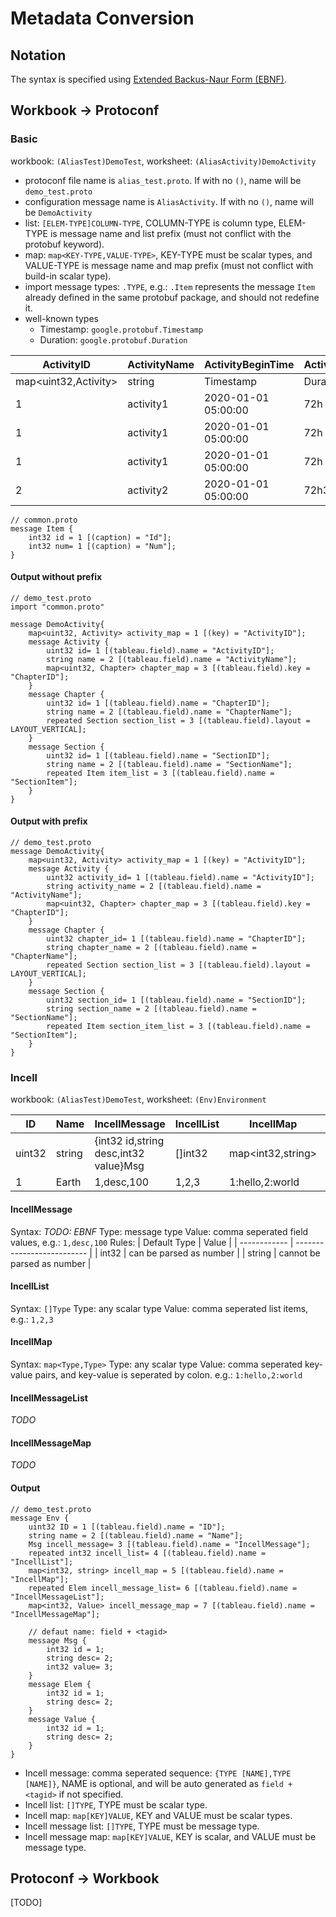 # Metadata Conversion

## Notation
The syntax is specified using [Extended Backus-Naur Form (EBNF)](https://en.wikipedia.org/wiki/Extended_Backus%E2%80%93Naur_form).

## Workbook -> Protoconf

### Basic

workbook: `(AliasTest)DemoTest`, worksheet: `(AliasActivity)DemoActivity`

- protoconf file name is `alias_test.proto`. If with no `()`, name will be `demo_test.proto`
- configuration message name is `AliasActivity`. If with no `()`, name will be `DemoActivity`
- list: `[ELEM-TYPE]COLUMN-TYPE`,  COLUMN-TYPE is column type, ELEM-TYPE is message name and list prefix (must not conflict with the protobuf keyword).
- map: `map<KEY-TYPE,VALUE-TYPE>`, KEY-TYPE must be scalar types, and VALUE-TYPE is message name and map prefix (must not conflict with build-in scalar type).
- import message types: `.TYPE`, e.g.: `.Item` represents the message `Item` already defined in the same protobuf package, and should not redefine it.
- well-known types
  - Timestamp: `google.protobuf.Timestamp`
  - Duration: `google.protobuf.Duration`

| ActivityID           | ActivityName | ActivityBeginTime   | ActivityDuration | ChapterID           | ChapterName | SectionID       | SectionName | SectionItem1Id | SectionItem1Num | SectionItem2Id | SectionItem2Num |
| -------------------- | ------------ | ------------------- | ---------------- | ------------------- | ----------- | --------------- | ----------- | -------------- | --------------- | -------------- | --------------- |
| map<uint32,Activity> | string       | Timestamp           | Duration         | map<uint32,Chapter> | string      | [Section]uint32 | int32       | [.Item]int32   | int32           | int32          | int32           |
| 1                    | activity1    | 2020-01-01 05:00:00 | 72h              | 1                   | chapter1    | 1               | section1    | 1001           | 1               | 1002           | 2               |
| 1                    | activity1    | 2020-01-01 05:00:00 | 72h              | 1                   | chapter1    | 2               | section2    | 1001           | 1               | 1002           | 2               |
| 1                    | activity1    | 2020-01-01 05:00:00 | 72h              | 2                   | chapter2    | 1               | section1    | 1001           | 1               | 1002           | 2               |
| 2                    | activity2    | 2020-01-01 05:00:00 | 72h3m0.5s        | 1                   | chapter1    | 1               | section1    | 1001           | 1               | 1002           | 2               |

```
// common.proto
message Item {
	int32 id = 1 [(caption) = "Id"];
	int32 num= 1 [(caption) = "Num"];
}
```

#### Output without prefix
```
// demo_test.proto
import "common.proto"

message DemoActivity{
	map<uint32, Activity> activity_map = 1 [(key) = "ActivityID"];
	message Activity {
		uint32 id= 1 [(tableau.field).name = "ActivityID"];
		string name = 2 [(tableau.field).name = "ActivityName"];
		map<uint32, Chapter> chapter_map = 3 [(tableau.field).key = "ChapterID"];
	}
	message Chapter {
		uint32 id= 1 [(tableau.field).name = "ChapterID"];
		string name = 2 [(tableau.field).name = "ChapterName"];
		repeated Section section_list = 3 [(tableau.field).layout = LAYOUT_VERTICAL];
	}
	message Section {
		uint32 id= 1 [(tableau.field).name = "SectionID"];
		string name = 2 [(tableau.field).name = "SectionName"];
		repeated Item item_list = 3 [(tableau.field).name = "SectionItem"];
	}
}
```

#### Output with prefix
```
// demo_test.proto
message DemoActivity{
	map<uint32, Activity> activity_map = 1 [(key) = "ActivityID"];
	message Activity {
		uint32 activity_id= 1 [(tableau.field).name = "ActivityID"];
		string activity_name = 2 [(tableau.field).name = "ActivityName"];
		map<uint32, Chapter> chapter_map = 3 [(tableau.field).key = "ChapterID"];
	}
	message Chapter {
		uint32 chapter_id= 1 [(tableau.field).name = "ChapterID"];
		string chapter_name = 2 [(tableau.field).name = "ChapterName"];
		repeated Section section_list = 3 [(tableau.field).layout = LAYOUT_VERTICAL];
	}
	message Section {
		uint32 section_id= 1 [(tableau.field).name = "SectionID"];
		string section_name = 2 [(tableau.field).name = "SectionName"];
		repeated Item section_item_list = 3 [(tableau.field).name = "SectionItem"];
	}
}
```

### Incell

workbook: `(AliasTest)DemoTest`, worksheet: `(Env)Environment`

| ID     | Name   | IncellMessage                         | IncellList | IncellMap         | IncellMessageList            | IncellMessageMap                       |
| ------ | ------ | ------------------------------------- | ---------- | ----------------- | ---------------------------- | -------------------------------------- |
| uint32 | string | {int32 id,string desc,int32 value}Msg | []int32    | map<int32,string> | []{int32 id,string desc}Elem | map<int32,Value{int32 id,string desc}> |
| 1      | Earth  | 1,desc,100                            | 1,2,3      | 1:hello,2:world   | {1,hello},{2,world}          | 1:{1,hello},2:{2,world}                |

#### IncellMessage
Syntax: *TODO: EBNF*
Type: message type
Value: comma seperated field values, e.g.: `1,desc,100`
Rules:
| Default Type | Value                      |
| ------------ | -------------------------- |
| int32        | can be parsed as number    |
| string       | cannot be parsed as number |

#### IncellList
Syntax: `[]Type`
Type: any scalar type
Value: comma seperated list items, e.g.: `1,2,3`

#### IncellMap
Syntax: `map<Type,Type>`
Type: any scalar type
Value: comma seperated key-value pairs, and key-value is seperated by colon. e.g.: `1:hello,2:world`

#### IncellMessageList
*TODO*

#### IncellMessageMap
*TODO*

#### Output
```
// demo_test.proto
message Env {
	uint32 ID = 1 [(tableau.field).name = "ID"];
	string name = 2 [(tableau.field).name = "Name"];
	Msg incell_message= 3 [(tableau.field).name = "IncellMessage"];
	repeated int32 incell_list= 4 [(tableau.field).name = "IncellList"];
	map<int32, string> incell_map = 5 [(tableau.field).name = "IncellMap"];
	repeated Elem incell_message_list= 6 [(tableau.field).name = "IncellMessageList"];
    map<int32, Value> incell_message_map = 7 [(tableau.field).name = "IncellMessageMap"];

    // defaut name: field + <tagid>
	message Msg {
		int32 id = 1;
		string desc= 2; 
		int32 value= 3;
	}
    message Elem {
		int32 id = 1;
		string desc= 2;
	}
    message Value {
		int32 id = 1;
		string desc= 2;
	}
}
```

- Incell message: comma seperated sequence: `{TYPE [NAME],TYPE [NAME]}`, NAME is optional, and will be auto generated as `field + <tagid>` if not specified.
- Incell list: `[]TYPE`, TYPE must be scalar type.
- Incell map: `map[KEY]VALUE`, KEY and VALUE must be scalar types.
- Incell message list: `[]TYPE`, TYPE must be message type.
- Incell message map: `map[KEY]VALUE`, KEY is scalar, and VALUE must be message type.

## Protoconf -> Workbook
[TODO]